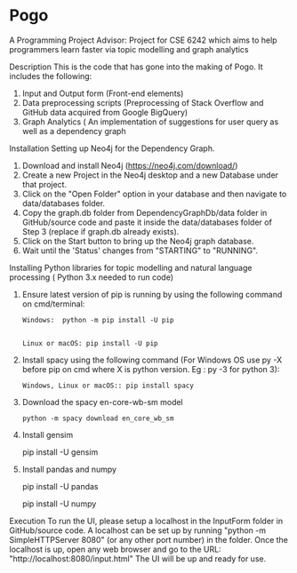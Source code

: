 # Pogo
A Programming Project Advisor: 
Project for CSE 6242 which aims to help programmers learn faster via topic modelling and graph analytics

Description
This is the code that has gone into the making of Pogo. It includes the following:

1. Input and Output form (Front-end elements)
2. Data preprocessing scripts (Preprocessing of Stack Overflow and GitHub data acquired from Google BigQuery)
3. Graph Analytics ( An implementation of suggestions for user query as well as a dependency graph

Installation
Setting up Neo4j for the Dependency Graph.
1. Download and install Neo4j (https://neo4j.com/download/)
2. Create a new Project in the Neo4j desktop and a new Database under that project.
3. Click on the "Open Folder" option in your database and then navigate to data/databases folder.
4. Copy the graph.db folder from DependencyGraphDb/data folder in GitHub/source code and paste it inside the data/databases folder of Step 3 (replace if graph.db already exists).
5. Click on the Start button to bring up the Neo4j graph database.
6. Wait until the 'Status' changes from "STARTING" to "RUNNING".

Installing Python libraries for topic modelling and natural language processing ( Python 3.x needed to run code)
1. Ensure latest version of pip is running by using the following command on cmd/terminal:

       Windows:  python -m pip install -U pip
       
       
       Linux or macOS: pip install -U pip
       
2. Install spacy using the following command (For Windows OS use py -X before pip on cmd where X is python version. Eg : py -3 for python 3):

       Windows, Linux or macOS:: pip install spacy
       
3. Download the spacy en-core-wb-sm model

       python -m spacy download en_core_wb_sm
       
4. Install gensim


      pip install -U gensim
      
      
5. Install pandas and numpy


      pip install -U pandas
      
      
     
      pip install -U numpy
 
 
 

Execution
To run the UI, please setup a localhost in the InputForm folder in GitHub/source code.
A localhost can be set up by running "python -m SimpleHTTPServer 8080" (or any other port number) in the folder.
Once the localhost is up, open any web browser and go to the URL: "http://localhost:8080/input.html"
The UI will be up and ready for use.
